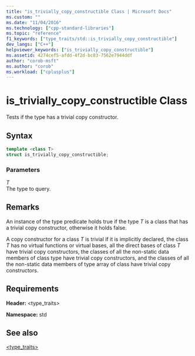 ```yaml
---
title: "is_trivially_copy_constructible Class | Microsoft Docs"
ms.custom: ""
ms.date: "11/04/2016"
ms.technology: ["cpp-standard-libraries"]
ms.topic: "reference"
f1_keywords: ["type_traits/std::is_trivially_copy_constructible"]
dev_langs: ["C++"]
helpviewer_keywords: ["is_trivially_copy_constructible"]
ms.assetid: 4274cef5-afdd-4f2d-bc83-7562e7944ddf
author: "corob-msft"
ms.author: "corob"
ms.workload: ["cplusplus"]
---
```

# is_trivially_copy_constructible Class

Tests if the type has a trivial copy constructor.

## Syntax

```cpp
template <class T>
struct is_trivially_copy_constructible;
```

### Parameters

*T*<br/>
The type to query.

## Remarks

An instance of the type predicate holds true if the type *T* is a class that has a trivial copy constructor, otherwise it holds false.

A copy constructor for a class *T* is trivial if it is implicitly declared, the class *T* has no virtual functions or virtual bases, all the direct bases of class *T* have trivial copy constructors, the classes of all the non-static data members of class type have trivial copy constructors, and the classes of all the non-static data members of type array of class have trivial copy constructors.

## Requirements

**Header:** \<type_traits>

**Namespace:** std

## See also

[<type_traits>](../standard-library/type-traits.md)<br/>

